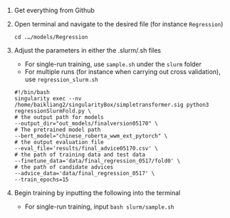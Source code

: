 1. Get everything from Github
2. Open terminal and navigate to the desired file (for instance ```Regression```)
	```
	cd .…/models/Regression
	```
3. Adjust the parameters in either the .slurm/.sh files
	 - For single-run training, use ```sample.sh``` under the ```slurm``` folder
   - For multiple runs (for instance when carrying out cross validation), use ```regression_slurm.sh```
	```
	#!/bin/bash
	singularity exec --nv /home/baikliang2/singularityBox/simpletransformer.sig python3 regressionSlurmFold.py \
	# the output path for models
	--output_dir="out_models/finalversion05170" \
	# The pretrained model path
	--bert_model="chinese_roberta_wwm_ext_pytorch" \
	# the output evaluation file
	--eval_file='results/final_advice05170.csv' \
	# the path of training data and test data
	--finetune_data='data/final_regression_0517/fold0' \
	# the path of candidate advices
	--advice_data='data/final_regression_0517' \
	--train_epochs=15 
	```

4. Begin training by inputting the following into the terminal
	 - For single-run training, input ```bash slurm/sample.sh```
   
   

